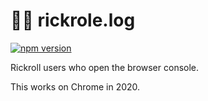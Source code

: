 
# 🕺💃 rickrole.log

[![npm version][npm-version-label]][npm-url]

Rickroll users who open the browser console.

This works on Chrome in 2020.

[npm-version-label]: https://img.shields.io/npm/v/rickrole.log.svg?style=flat-square
[npm-url]: https://www.npmjs.com/package/rickrole.log